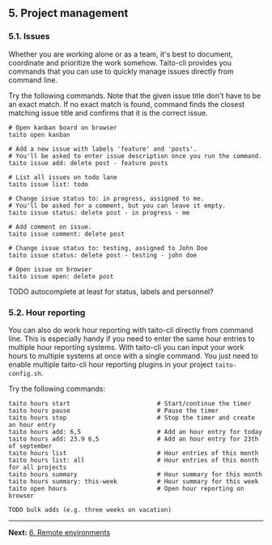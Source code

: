 ## 5. Project management

### 5.1. Issues

Whether you are working alone or as a team, it's best to document, coordinate and prioritize the work somehow. Taito-cli provides you commands that you can use to quickly manage issues directly from command line.

Try the following commands. Note that the given issue title don't have to be an exact match. If no exact match is found, command finds the closest matching issue title and confirms that it is the correct issue.

```shell
# Open kanban board on browser
taito open kanban

# Add a new issue with labels 'feature' and 'posts'.
# You'll be asked to enter issue description once you run the command.
taito issue add: delete post - feature posts

# List all issues on todo lane
taito issue list: todo

# Change issue status to: in progress, assigned to me.
# You'll be asked for a comment, but you can leave it empty.
taito issue status: delete post - in progress - me

# Add comment on issue.
taito issue comment: delete post

# Change issue status to: testing, assigned to John Doe
taito issue status: delete post - testing - john doe

# Open issue on browser
taito issue open: delete post
```

TODO autocomplete at least for status, labels and personnel?

### 5.2. Hour reporting

You can also do work hour reporting with taito-cli directly from command line. This is especially handy if you need to enter the same hour entries to multiple hour reporting systems. With taito-cli you can input your work hours to multiple systems at once with a single command. You just need to enable multiple taito-cli hour reporting plugins in your project `taito-config.sh`.

Try the following commands:

```
taito hours start                        # Start/continue the timer
taito hours pause                        # Pause the timer
taito hours stop                         # Stop the timer and create an hour entry
taito hours add: 6,5                     # Add an hour entry for today
taito hours add: 23.9 6,5                # Add an hour entry for 23th of september
taito hours list                         # Hour entries of this month
taito hours list: all                    # Hour entries of this month for all projects
taito hours summary                      # Hour summary for this month
taito hours summary: this-week           # Hour summary for this week
taito open hours                         # Open hour reporting on browser

TODO bulk adds (e.g. three weeks on vacation)
```

---

**Next:** [6. Remote environments](06-remote-environments.md)
